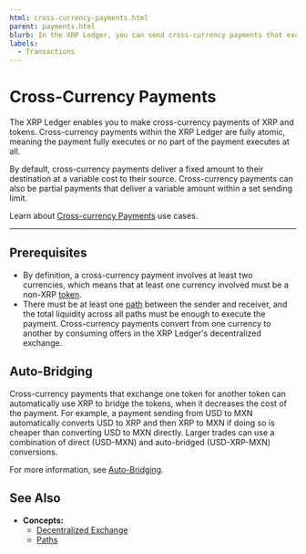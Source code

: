 ```yaml
---
html: cross-currency-payments.html
parent: payments.html
blurb: In the XRP Ledger, you can send cross-currency payments that exchange tokens, XRP, or both.
labels:
  - Transactions
---
```

# Cross-Currency Payments

The XRP Ledger enables you to make cross-currency payments of XRP and tokens. Cross-currency payments within the XRP Ledger are fully atomic, meaning the payment fully executes or no part of the payment executes at all.

By default, cross-currency payments deliver a fixed amount to their destination at a variable cost to their source. Cross-currency payments can also be partial payments that deliver a variable amount within a set sending limit.

Learn about [Cross-currency Payments](cross-currency-payments-uc.html) use cases.

---


## Prerequisites

- By definition, a cross-currency payment involves at least two currencies, which means that at least one currency involved must be a non-XRP [token](tokens.html).
- There must be at least one [path](paths.html) between the sender and receiver, and the total liquidity across all paths must be enough to execute the payment. Cross-currency payments convert from one currency to another by consuming offers in the XRP Ledger's decentralized exchange.

<!-- [Offers](offers.html) in the XRP Ledger's [decentralized exchange](decentralized-exchange.html). -->


## Auto-Bridging

Cross-currency payments that exchange one token for another token can automatically use XRP to bridge the tokens, when it decreases the cost of the payment. For example, a payment sending from USD to MXN automatically converts USD to XRP and then XRP to MXN if doing so is cheaper than converting USD to MXN directly. Larger trades can use a combination of direct (USD-MXN) and auto-bridged (USD-XRP-MXN) conversions.

For more information, see [Auto-Bridging](autobridging.html).


## See Also

- **Concepts:**
    - [Decentralized Exchange](decentralized-exchange.html)
    - [Paths](paths.html)
